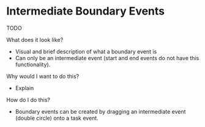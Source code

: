 # Intermediate Boundary Events

TODO

What does it look like?

- Visual and brief description of what a boundary event is
- Can only be an intermediate event (start and end events do not have this functionality).

Why would I want to do this?

- Explain

How do I do this?

- Boundary events can be created by dragging an intermediate event (double circle) onto a task event.

